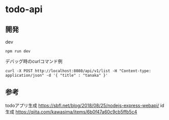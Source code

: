 # todo-api
## 開発
dev
```
npm run dev
```

デバッグ時のcurlコマンド例
```
curl -X POST http://localhost:8080/api/v1/list -H "Content-type: application/json" -d '{ "title" : "tanaka" }'
```
## 参考
todoアプリ生成
https://sbfl.net/blog/2018/08/25/nodejs-express-webapi/
id生成
https://qiita.com/kawasima/items/6b0f47a60c9cb5ffb5c4

